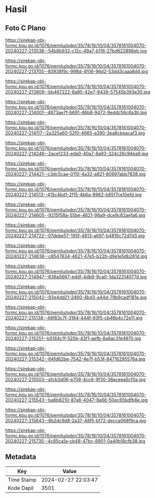 # Hasil

## Foto C Plano

https://sirekap-obj-formc.kpu.go.id/1076/pemilu/pdpr/35/78/16/10/04/3578161004070-20240227-213538--54b8b932-c12c-49a7-b116-27bd622898eb.jpg

https://sirekap-obj-formc.kpu.go.id/1076/pemilu/pdpr/35/78/16/10/04/3578161004070-20240227-213705--83938f9c-998d-4f06-96d2-53dd3caaa8d4.jpg

https://sirekap-obj-formc.kpu.go.id/1076/pemilu/pdpr/35/78/16/10/04/3578161004070-20240227-213809--bb467222-8a95-42e7-8438-57545b393e30.jpg

https://sirekap-obj-formc.kpu.go.id/1076/pemilu/pdpr/35/78/16/10/04/3578161004070-20240227-214001--4873ae7f-b691-46b8-9472-9eddc56c6a3b.jpg

https://sirekap-obj-formc.kpu.go.id/1076/pemilu/pdpr/35/78/16/10/04/3578161004070-20240227-214117--2a325a60-52f0-4665-a390-3ea8cbeacaf3.jpg

https://sirekap-obj-formc.kpu.go.id/1076/pemilu/pdpr/35/78/16/10/04/3578161004070-20240227-214246--2ace1233-eda0-40a7-8a93-324c26c94ea9.jpg

https://sirekap-obj-formc.kpu.go.id/1076/pemilu/pdpr/35/78/16/10/04/3578161004070-20240227-214421--c3dc5cae-0110-4a32-a821-80997abb7838.jpg

https://sirekap-obj-formc.kpu.go.id/1076/pemilu/pdpr/35/78/16/10/04/3578161004070-20240227-214513--415c4bd1-2f15-4b6a-8982-b85f7ce10efd.jpg

https://sirekap-obj-formc.kpu.go.id/1076/pemilu/pdpr/35/78/16/10/04/3578161004070-20240227-214605--9215f58a-55be-4621-98a9-dce9c82ae1a6.jpg

https://sirekap-obj-formc.kpu.go.id/1076/pemilu/pdpr/35/78/16/10/04/3578161004070-20240227-214722--07debe57-195f-4813-a697-b4816c72d7d3.jpg

https://sirekap-obj-formc.kpu.go.id/1076/pemilu/pdpr/35/78/16/10/04/3578161004070-20240227-214838--c8547634-4621-47e5-b22b-d9e1e5db281d.jpg

https://sirekap-obj-formc.kpu.go.id/1076/pemilu/pdpr/35/78/16/10/04/3578161004070-20240227-214947--636a5667-eddf-4db9-9ca0-1da32314077d.jpg

https://sirekap-obj-formc.kpu.go.id/1076/pemilu/pdpr/35/78/16/10/04/3578161004070-20240227-215042--93e4dd21-2460-4bd3-a44d-79b9cadf181e.jpg

https://sirekap-obj-formc.kpu.go.id/1076/pemilu/pdpr/35/78/16/10/04/3578161004070-20240227-215138--48f83c7f-3184-444f-93f5-cb46b4c72e11.jpg

https://sirekap-obj-formc.kpu.go.id/1076/pemilu/pdpr/35/78/16/10/04/3578161004070-20240227-215251--b5164c1f-525b-43f1-aefb-8a6ac31e4970.jpg

https://sirekap-obj-formc.kpu.go.id/1076/pemilu/pdpr/35/78/16/10/04/3578161004070-20240227-215342--64fd62be-7542-4e7f-b53f-84716295576a.jpg

https://sirekap-obj-formc.kpu.go.id/1076/pemilu/pdpr/35/78/16/10/04/3578161004070-20240227-215503--a1cb3d06-e708-4cc6-9f30-38aceea5cf0a.jpg

https://sirekap-obj-formc.kpu.go.id/1076/pemilu/pdpr/35/78/16/10/04/3578161004070-20240227-215543--ba6b8210-87a6-4047-9a66-50ec65bdfb6e.jpg

https://sirekap-obj-formc.kpu.go.id/1076/pemilu/pdpr/35/78/16/10/04/3578161004070-20240227-215643--8b2dc9d8-2a37-48f5-bf72-decca068f9ca.jpg

https://sirekap-obj-formc.kpu.go.id/1076/pemilu/pdpr/35/78/16/10/04/3578161004070-20240227-215735--4c85ca1a-cb48-47bc-8901-0a49b18cfb38.jpg


## Metadata

| Key        | Value               |
| ---------- | ------------------- |
| Time Stamp | 2024-02-27 22:03:47 |
| Kode Dapil | 3501                |



